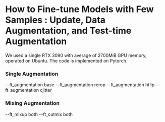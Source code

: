 # How to Fine-tune Models with Few Samples : Update, Data Augmentation, and Test-time Augmentation

We used a single RTX 3090 with average of 2700MiB GPU memory, operated on Ubuntu. 
The code is implemented on Pytorch. 

### Single Augmentation
--ft_augmentation base
--ft_augmentation rcrop
--ft_augmentation hflip
--ft_augmentation cjitter 

### Mixing Augmentation
--ft_mixup both
--ft_cutmix both

